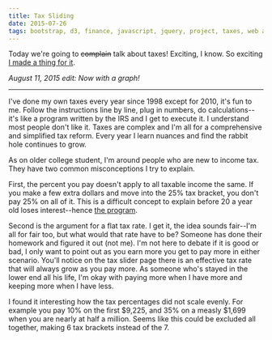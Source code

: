 ```yaml
---
title: Tax Sliding
date: 2015-07-26
tags: bootstrap, d3, finance, javascript, jquery, project, taxes, web application
---
```

Today we're going to <del>complain</del> talk about taxes! Exciting, I know. So exciting
[I made a thing for it][link1].

_August 11, 2015 edit: Now with a graph!_

<!-- more -->

----------------------------------------------------------------------------------------------------

I've done my own taxes every year since 1998 except for 2010, it's fun to me. Follow the
instructions line by line, plug in numbers, do calculations--it's like a program written by the IRS
and I get to execute it. I understand most people don't like it. Taxes are complex and I'm all for
a comprehensive and simplified tax reform. Every year I learn nuances and find the rabbit hole
continues to grow.

As on older college student, I'm around people who are new to income tax. They have two common misconceptions I try to explain.

First, the percent you pay doesn't apply to all taxable income the same. If you make a few extra
dollars and move into the 25% tax bracket, you don't pay 25% on all of it. This is a difficult
concept to explain before 20 a year old loses interest--hence [the program][link1].

Second is the argument for a flat tax rate. I get it, the idea sounds fair--I'm all for fair too,
but what would that rate have to be? Someone has done their homework and figured it out (not me).
I'm not here to debate if it is good or bad, I only want to point out as you earn more you get to
pay more in either scenario. You'll notice on the tax slider page there is an effective tax rate
that will always grow as you pay more. As someone who's stayed in the lower end all his life, I'm
okay with paying more when I have more and keeping more when I have less.

I found it interesting how the tax percentages did not scale evenly. For example you pay 10% on the first $9,225, and 35% on a measly $1,699 when you are nearly at half a million. Seems like this could be excluded all together, making 6 tax brackets instead of the 7.

[link1]: http://deplicator.github.io/tax-slider/
